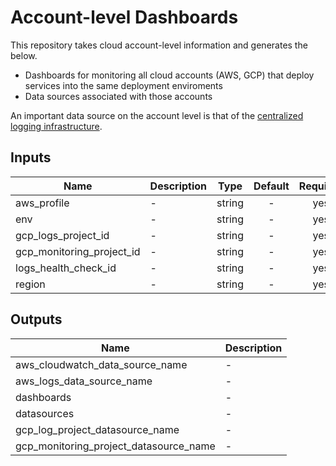 # Account-level Dashboards

This repository takes cloud account-level information and generates the below.

* Dashboards for monitoring all cloud accounts (AWS, GCP) that deploy services into the same deployment enviroments
* Data sources associated with those accounts

An important data source on the account level is that of the [centralized logging infrastructure](https://github.com/HumanCellAtlas/logs).

<!-- START -->
## Inputs

| Name | Description | Type | Default | Required |
|------|-------------|:----:|:-----:|:-----:|
| aws\_profile | - | string | - | yes |
| env | - | string | - | yes |
| gcp\_logs\_project\_id | - | string | - | yes |
| gcp\_monitoring\_project\_id | - | string | - | yes |
| logs\_health\_check\_id | - | string | - | yes |
| region | - | string | - | yes |

## Outputs

| Name | Description |
|------|-------------|
| aws\_cloudwatch\_data\_source\_name | - |
| aws\_logs\_data\_source\_name | - |
| dashboards | - |
| datasources | - |
| gcp\_log\_project\_datasource\_name | - |
| gcp\_monitoring\_project\_datasource\_name | - |

<!-- END -->
